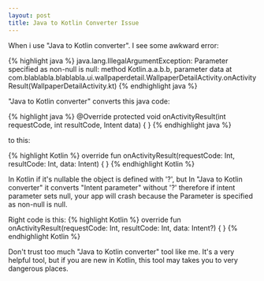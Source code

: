 ```yaml
---
layout: post
title: Java to Kotlin Converter Issue
---
```


When i use "Java to Kotlin converter". I see some awkward error:

{% highlight java %}
java.lang.IllegalArgumentException: Parameter specified as non-null is null: method Kotlin.a.a.b.b, parameter data
       at com.blablabla.blablabla.ui.wallpaperdetail.WallpaperDetailActivity.onActivityResult(WallpaperDetailActivity.kt)
{% endhighlight java %}

"Java to Kotlin converter" converts this java code:

{% highlight java %}
@Override
protected void onActivityResult(int requestCode, int resultCode,
 Intent data) {
}
{% endhighlight java %}

to this:

{% highlight Kotlin %}
override fun onActivityResult(requestCode: Int, resultCode: Int, 
data: Intent) {
}
{% endhighlight Kotlin %}

In Kotlin if it's nullable the object is  defined with '?', but In "Java to Kotlin converter" it converts "Intent parameter" without '?' therefore if intent parameter sets null, your app will crash because the Parameter is specified as non-null is null.

Right code is this:
{% highlight Kotlin %}
override fun onActivityResult(requestCode: Int, resultCode: Int,
 data: Intent?) {
}
{% endhighlight Kotlin %}

Don't trust too much "Java to Kotlin converter" tool like me. It's  a very helpful tool, but if you are new in Kotlin, this tool may takes you to very dangerous places.





